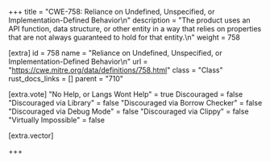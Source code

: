 +++
title = "CWE-758: Reliance on Undefined, Unspecified, or Implementation-Defined Behavior\n"
description = "The product uses an API function, data structure, or other entity in a way that relies on properties that are not always guaranteed to hold for that entity.\n"
weight = 758

[extra]
id = 758
name = "Reliance on Undefined, Unspecified, or Implementation-Defined Behavior\n"
url = "https://cwe.mitre.org/data/definitions/758.html"
class = "Class"
rust_docs_links = []
parent = "710"

[extra.vote]
"No Help, or Langs Wont Help" = true
Discouraged = false
"Discouraged via Library" = false
"Discouraged via Borrow Checker" = false
"Discouraged via Debug Mode" = false
"Discouraged via Clippy" = false
"Virtually Impossible" = false

[extra.vector]

+++